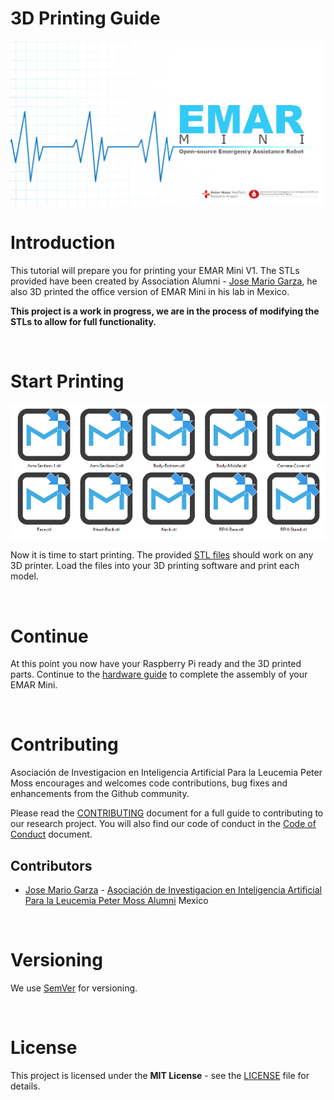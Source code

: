 # 3D Printing Guide

![EMAR Mini - Emergency Assistance Robot ](../../img/project-banner.jpg)

# Introduction

This tutorial will prepare you for printing your EMAR Mini V1. The STLs provided have been created by Association Alumni - [Jose Mario Garza](https://www.leukemiaresearchassociation.ai/team/jose-mario-garza "Jose Mario Garza"), he also 3D printed the office version of EMAR Mini in his lab in Mexico.

__This project is a work in progress, we are in the process of modifying the STLs to allow for full functionality.__

&nbsp;

# Start Printing

![Start Printing](../../img/stls.png)

Now it is time to start printing. The provided [STL files](https://github.com/AIIAL/EMAR-Mini/blob/main/stls/) should work on any 3D printer. Load the files into your 3D printing software and print each model.

&nbsp;

# Continue
At this point you now have your Raspberry Pi ready and the 3D printed parts. Continue to the [hardware guide](../../rpi4/hardware/rpi4.md) to complete the assembly of your EMAR Mini.

&nbsp;

# Contributing
Asociación de Investigacion en Inteligencia Artificial Para la Leucemia Peter Moss encourages and welcomes code contributions, bug fixes and enhancements from the Github community.

Please read the [CONTRIBUTING](https://github.com/AIIAL/EMAR-Mini/blob/main/CONTRIBUTING.md "CONTRIBUTING") document for a full guide to contributing to our research project. You will also find our code of conduct in the [Code of Conduct](https://github.com/AIIAL/EMAR-Mini/blob/main/CODE-OF-CONDUCT.md) document.

## Contributors
- [Jose Mario Garza](https://www.AIIAL.com/association/volunteers/jose-mario-garza "Jose Mario Garza") - [Asociación de Investigacion en Inteligencia Artificial Para la Leucemia Peter Moss Alumni](https://www.AIIAL.com "Asociación de Investigacion en Inteligencia Artificial Para la Leucemia Peter Moss Alumni") Mexico

&nbsp;

# Versioning
We use [SemVer](https://semver.org/) for versioning.

&nbsp;

# License
This project is licensed under the **MIT License** - see the [LICENSE](LICENSE "LICENSE") file for details.